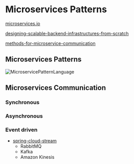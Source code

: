# Microservices Patterns

[microservices.io](https://microservices.io/)

[designing-scalable-backend-infrastructures-from-scratch](https://medium.com/@helloansh/designing-scalable-backend-infrastructures-from-scratch-af80f5767ccc)

[methods-for-microservice-communication](https://blog.logrocket.com/methods-for-microservice-communication/)

## Microservices Patterns

![MicroservicePatternLanguage](https://microservices.io/i/MicroservicePatternLanguage.jpg)


## Microservices Communication

### Synchronous 

### Asynchronous

### Event driven

* [spring-cloud-stream](https://spring.io/projects/spring-cloud-stream)
    * RabbitMQ
    * Kafka
    * Amazon Kinesis